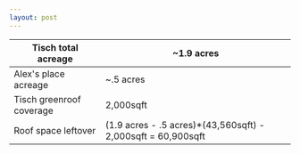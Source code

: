 ```yaml
---
layout: post
---
```


Tisch total acreage | ~1.9 acres
------------ | -------------
Alex's place acreage | ~.5 acres
Tisch greenroof coverage | 2,000sqft
Roof space leftover | (1.9 acres - .5 acres)*(43,560sqft) - 2,000sqft = 60,900sqft
